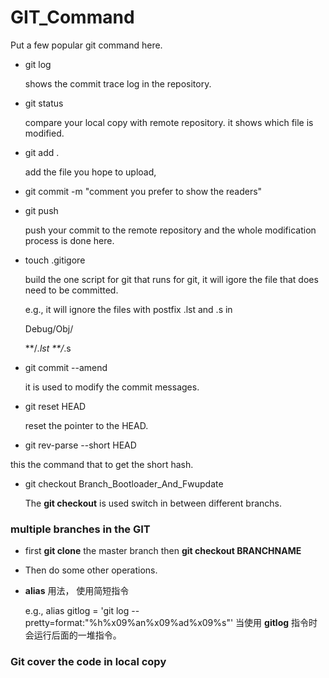# GIT_Command
  Put a few popular git command here. 
- git log
  
  shows the commit trace log in the repository. 
- git status
  
  compare your local copy with remote repository. it shows which file is modified.
- git add .
   
  add the file you hope to upload, 
- git commit -m "comment you prefer to show the readers"
- git push
  
  push your commit to the remote repository and the whole modification process is done here.
- touch .gitigore


  build the one script for git that runs for git, it will igore the file that does need to be committed.
  
  e.g., it will ignore the files with postfix .lst and .s in  
    
    Debug/Obj/
   
    **/*.lst
    **/*.s

- git commit --amend 

  it is used to modify the commit messages. 

- git reset HEAD

  reset the pointer to the HEAD.

-  git rev-parse --short HEAD

  this the command that to get the short hash.

- git checkout Branch_Bootloader_And_Fwupdate

  The **git checkout** is used switch in between different branchs. 

### multiple branches in the GIT

- first **git clone** the master branch then **git checkout BRANCHNAME**

- Then do some other operations.

- **alias** 用法， 使用简短指令 
    
    e.g., alias gitlog = 'git log --pretty=format:"%h%x09%an%x09%ad%x09%s"'
    当使用 **gitlog** 指令时会运行后面的一堆指令。
    
### Git cover the code in local copy     

